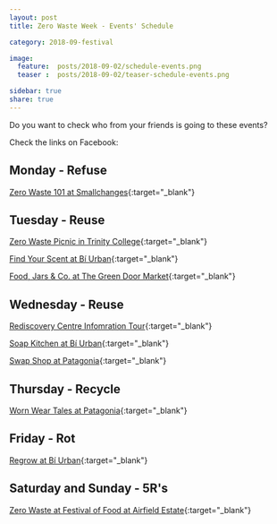 ```yaml
---
layout: post
title: Zero Waste Week - Events' Schedule 

category: 2018-09-festival

image:
  feature:  posts/2018-09-02/schedule-events.png
  teaser :  posts/2018-09-02/teaser-schedule-events.png

sidebar: true
share: true
---
```

Do you want to check who from your friends is going to these events?

Check the links on Facebook:

## Monday - Refuse

[Zero Waste 101 at Smallchanges](https://www.facebook.com/events/2104338459816124/){:target="_blank"}

## Tuesday - Reuse

[Zero Waste Picnic in Trinity College](https://www.facebook.com/events/251505172363238/){:target="_blank"}

[Find Your Scent at Bí Urban](https://www.facebook.com/events/1978203465534854/){:target="_blank"}

[Food, Jars & Co. at The Green Door Market](https://www.facebook.com/events/260391878137611/){:target="_blank"}

## Wednesday - Reuse

[Rediscovery Centre Infomration Tour](https://www.facebook.com/events/403539393459810/){:target="_blank"}

[Soap Kitchen at Bí Urban](https://www.facebook.com/events/2193164307587204/){:target="_blank"}

[Swap Shop at Patagonia](https://www.facebook.com/events/2216628305228615/){:target="_blank"}

## Thursday - Recycle

[Worn Wear Tales at Patagonia](https://www.facebook.com/events/335623913649745/){:target="_blank"}

## Friday - Rot 

[Regrow at Bí Urban](https://www.facebook.com/events/307171170049255/){:target="_blank"}

## Saturday and Sunday - 5R's

[Zero Waste at Festival of Food at Airfield Estate](https://www.facebook.com/events/517722131983248/){:target="_blank"}





